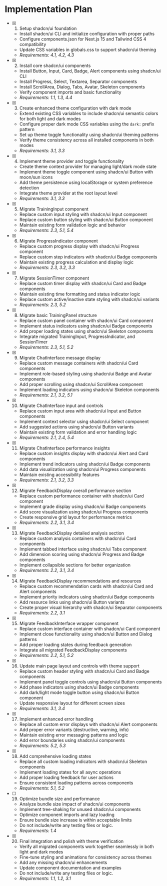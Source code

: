 # Implementation Plan

- [x] 1. Setup shadcn/ui foundation
  - Install shadcn/ui CLI and initialize configuration with proper paths
  - Configure components.json for Next.js 15 and Tailwind CSS 4 compatibility
  - Update CSS variables in globals.css to support shadcn/ui theming
  - _Requirements: 4.1, 4.2, 4.3_

- [x] 2. Install core shadcn/ui components
  - Install Button, Input, Card, Badge, Alert components using shadcn/ui CLI
  - Install Progress, Select, Textarea, Separator components
  - Install ScrollArea, Dialog, Tabs, Avatar, Skeleton components
  - Verify component imports and basic functionality
  - _Requirements: 1.1, 1.3, 4.4_

- [x] 3. Create enhanced theme configuration with dark mode
  - Extend existing CSS variables to include shadcn/ui semantic colors for both light and dark modes
  - Configure proper dark mode CSS variables using the `dark:` prefix pattern
  - Set up theme toggle functionality using shadcn/ui theming patterns
  - Verify theme consistency across all installed components in both modes
  - _Requirements: 3.1, 3.3_

- [x] 4. Implement theme provider and toggle functionality
  - Create theme context provider for managing light/dark mode state
  - Implement theme toggle component using shadcn/ui Button with moon/sun icons
  - Add theme persistence using localStorage or system preference detection
  - Integrate theme provider at the root layout level
  - _Requirements: 3.1, 3.3_

- [x] 5. Migrate TrainingInput component
  - Replace custom input styling with shadcn/ui Input component
  - Replace custom button styling with shadcn/ui Button component
  - Maintain existing form validation logic and behavior
  - _Requirements: 2.3, 5.1, 5.4_

- [x] 6. Migrate ProgressIndicator component
  - Replace custom progress display with shadcn/ui Progress component
  - Replace custom step indicators with shadcn/ui Badge components
  - Maintain existing progress calculation and display logic
  - _Requirements: 2.3, 3.2, 3.3_

- [x] 7. Migrate SessionTimer component
  - Replace custom timer display with shadcn/ui Card and Badge components
  - Maintain existing time formatting and status indicator logic
  - Replace custom active/inactive state styling with shadcn/ui variants
  - _Requirements: 2.3, 5.2_

- [x] 8. Migrate basic TrainingPanel structure
  - Replace custom panel container with shadcn/ui Card component
  - Implement status indicators using shadcn/ui Badge components
  - Add proper loading states using shadcn/ui Skeleton components
  - Integrate migrated TrainingInput, ProgressIndicator, and SessionTimer
  - _Requirements: 2.3, 5.1, 5.2_

- [x] 9. Migrate ChatInterface message display
  - Replace custom message containers with shadcn/ui Card components
  - Implement role-based styling using shadcn/ui Badge and Avatar components
  - Add proper scrolling using shadcn/ui ScrollArea component
  - Implement loading indicators using shadcn/ui Skeleton components
  - _Requirements: 2.1, 3.2, 5.1_

- [x] 10. Migrate ChatInterface input and controls
  - Replace custom input area with shadcn/ui Input and Button components
  - Implement context selector using shadcn/ui Select component
  - Add suggested actions using shadcn/ui Button variants
  - Maintain existing form validation and error handling logic
  - _Requirements: 2.1, 2.4, 5.4_

- [x] 11. Migrate ChatInterface performance insights
  - Replace custom insights display with shadcn/ui Alert and Card components
  - Implement trend indicators using shadcn/ui Badge components
  - Add data visualization using shadcn/ui Progress components
  - Maintain existing accessibility features
  - _Requirements: 2.1, 3.2, 3.3_

- [x] 12. Migrate FeedbackDisplay overall performance section
  - Replace custom performance container with shadcn/ui Card component
  - Implement grade display using shadcn/ui Badge components
  - Add score visualization using shadcn/ui Progress components
  - Create responsive grid layout for performance metrics
  - _Requirements: 2.2, 3.1, 3.4_

- [x] 13. Migrate FeedbackDisplay detailed analysis section
  - Replace custom analysis containers with shadcn/ui Card components
  - Implement tabbed interface using shadcn/ui Tabs component
  - Add dimension scoring using shadcn/ui Progress and Badge components
  - Implement collapsible sections for better organization
  - _Requirements: 2.2, 3.1, 3.4_

- [x] 14. Migrate FeedbackDisplay recommendations and resources
  - Replace custom recommendation cards with shadcn/ui Card and Alert components
  - Implement priority indicators using shadcn/ui Badge components
  - Add resource links using shadcn/ui Button variants
  - Create proper visual hierarchy with shadcn/ui Separator components
  - _Requirements: 2.2, 3.1_

- [x] 15. Migrate FeedbackInterface wrapper component
  - Replace custom interface container with shadcn/ui Card component
  - Implement close functionality using shadcn/ui Button and Dialog patterns
  - Add proper loading states during feedback generation
  - Integrate all migrated FeedbackDisplay components
  - _Requirements: 2.2, 5.1, 5.2_

- [x] 16. Update main page layout and controls with theme support
  - Replace custom header styling with shadcn/ui Card and Badge components
  - Implement panel toggle controls using shadcn/ui Button components
  - Add phase indicators using shadcn/ui Badge components
  - Add dark/light mode toggle button using shadcn/ui Button component
  - Update responsive layout for different screen sizes
  - _Requirements: 3.1, 3.4_

- [x] 17. Implement enhanced error handling
  - Replace all custom error displays with shadcn/ui Alert components
  - Add proper error variants (destructive, warning, info)
  - Maintain existing error messaging patterns and logic
  - Add error boundaries using shadcn/ui components
  - _Requirements: 5.2, 5.3_

- [x] 18. Add comprehensive loading states
  - Replace all custom loading indicators with shadcn/ui Skeleton components
  - Implement loading states for all async operations
  - Add proper loading feedback for user actions
  - Ensure consistent loading patterns across components
  - _Requirements: 5.1, 5.2_    

- [ ] 19. Optimize bundle size and performance
  - Analyze bundle size impact of shadcn/ui components
  - Implement tree-shaking for unused shadcn/ui components
  - Optimize component imports and lazy loading
  - Ensure bundle size increase is within acceptable limits
  - Do not include/write any testing files or logic.
  - _Requirements: 1.4_

- [x] 20. Final integration and polish with theme verification
  - Verify all migrated components work together seamlessly in both light and dark modes
  - Fine-tune styling and animations for consistency across themes
  - Add any missing shadcn/ui enhancements
  - Update component documentation and examples
  - Do not include/write any testing files or logic.
  - _Requirements: 1.1, 1.2, 3.1_